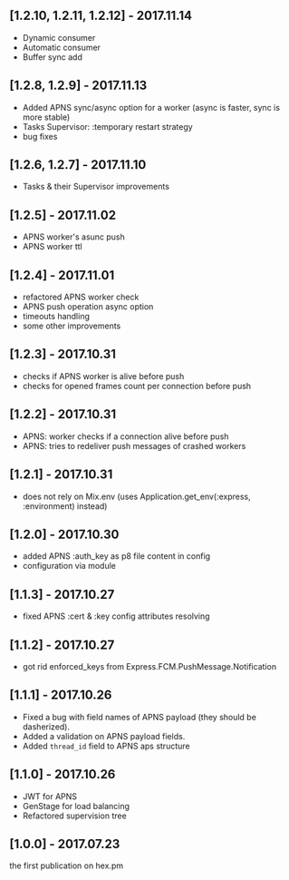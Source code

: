 ## [1.2.10, 1.2.11, 1.2.12] - 2017.11.14

* Dynamic consumer
* Automatic consumer
* Buffer sync add

## [1.2.8, 1.2.9] - 2017.11.13

* Added APNS sync/async option for a worker (async is faster, sync is more stable)
* Tasks Supervisor: :temporary restart strategy
* bug fixes

## [1.2.6, 1.2.7] - 2017.11.10

* Tasks & their Supervisor improvements

## [1.2.5] - 2017.11.02

* APNS worker's asunc push
* APNS worker ttl

## [1.2.4] - 2017.11.01

* refactored APNS worker check
* APNS push operation async option
* timeouts handling
* some other improvements

## [1.2.3] - 2017.10.31

* checks if APNS worker is alive before push
* checks for opened frames count per connection before push

## [1.2.2] - 2017.10.31

* APNS: worker checks if a connection alive before push
* APNS: tries to redeliver push messages of crashed workers

## [1.2.1] - 2017.10.31

* does not rely on Mix.env (uses Application.get_env(:express, :environment) instead)

## [1.2.0] - 2017.10.30

* added APNS :auth_key as p8 file content in config
* configuration via module

## [1.1.3] - 2017.10.27

* fixed APNS :cert & :key config attributes resolving

## [1.1.2] - 2017.10.27

* got rid enforced_keys from Express.FCM.PushMessage.Notification

## [1.1.1] - 2017.10.26

* Fixed a bug with field names of APNS payload (they should be dasherized).
* Added a validation on APNS payload fields.
* Added `thread_id` field to APNS aps structure

## [1.1.0] - 2017.10.26

* JWT for APNS
* GenStage for load balancing
* Refactored supervision tree

## [1.0.0] - 2017.07.23

the first publication on hex.pm
